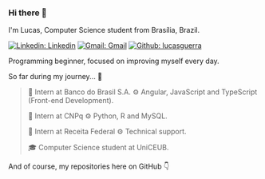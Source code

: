 ### Hi there 👋

I'm Lucas, Computer Science student from Brasília, Brazil.

[![Linkedin: Linkedin](https://img.shields.io/badge/-Linkedin-blue?style=flat-square&logo=Linkedin&logoColor=white&link=https://www.linkedin.com/in/lucas-guerra-cavalcante-77703b193/)](https://www.linkedin.com/in/lucas-guerra-cavalcante-77703b193/)
[![Gmail: Gmail](https://img.shields.io/badge/-Gmail-red?style=flat-square&logo=Gmail&logoColor=white)](lucasguerratee@gmail.com?Subject=Hello%20world!)
[![Github: lucasguerra](https://img.shields.io/github/followers/LucasGuerraCavalcante?style=social)](https://github.com/LucasGuerraCavalcante)

Programming beginner, focused on improving myself every day.

So far during my journey... 🏃 

> 💼 Intern at Banco do Brasil S.A. ⚙️  Angular, JavaScript and TypeScript (Front-end Development).
 > 
> 💼 Intern at CNPq ⚙️ Python, R and MySQL.
 > 
> 💼 Intern at Receita Federal  ⚙️  Technical support.
 > 
> 🎓 Computer Science student at UniCEUB.
 > 

And of course, my repositories here on GitHub 👇


<!--
**LucasGuerraCavalcante/LucasGuerraCavalcante** is a ✨ _special_ ✨ repository because its `README.md` (this file) appears on your GitHub profile.

Here are some ideas to get you started:

- 🔭 I’m currently working on ...
- 🌱 I’m currently learning ...
- 👯 I’m looking to collaborate on ...
- 🤔 I’m looking for help with ...
- 💬 Ask me about ...
- 📫 How to reach me: ...
- 😄 Pronouns: ...
- ⚡ Fun fact: ...
-->
